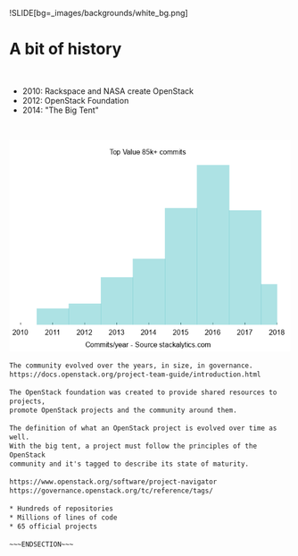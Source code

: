 !SLIDE[bg=_images/backgrounds/white_bg.png]

# A bit of history

&nbsp;

* 2010: Rackspace and NASA create OpenStack
* 2012: OpenStack Foundation
* 2014: "The Big Tent"

<br/>

![.underlay commits](../_images/commits.png)


~~~SECTION:notes~~~
The community evolved over the years, in size, in governance.
https://docs.openstack.org/project-team-guide/introduction.html

The OpenStack foundation was created to provide shared resources to projects,
promote OpenStack projects and the community around them.

The definition of what an OpenStack project is evolved over time as well.
With the big tent, a project must follow the principles of the OpenStack
community and it's tagged to describe its state of maturity.

https://www.openstack.org/software/project-navigator
https://governance.openstack.org/tc/reference/tags/

* Hundreds of repositories
* Millions of lines of code
* 65 official projects

~~~ENDSECTION~~~
